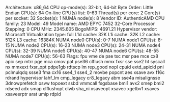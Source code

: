 Architecture:        x86_64
CPU op-mode(s):      32-bit, 64-bit
Byte Order:          Little Endian
CPU(s):              64
On-line CPU(s) list: 0-63
Thread(s) per core:  2
Core(s) per socket:  32
Socket(s):           1
NUMA node(s):        8
Vendor ID:           AuthenticAMD
CPU family:          23
Model:               49
Model name:          AMD EPYC 7452 32-Core Processor
Stepping:            0
CPU MHz:             2345.605
BogoMIPS:            4691.21
Hypervisor vendor:   Microsoft
Virtualization type: full
L1d cache:           32K
L1i cache:           32K
L2 cache:            512K
L3 cache:            16384K
NUMA node0 CPU(s):   0-7
NUMA node1 CPU(s):   8-15
NUMA node2 CPU(s):   16-23
NUMA node3 CPU(s):   24-31
NUMA node4 CPU(s):   32-39
NUMA node5 CPU(s):   40-47
NUMA node6 CPU(s):   48-55
NUMA node7 CPU(s):   56-63
Flags:               fpu vme de pse tsc msr pae mce cx8 apic sep mtrr pge mca cmov pat pse36 clflush mmx fxsr sse sse2 ht syscall nx mmxext fxsr_opt pdpe1gb rdtscp lm rep_good nopl cpuid extd_apicid pni pclmulqdq ssse3 fma cx16 sse4_1 sse4_2 movbe popcnt aes xsave avx f16c rdrand hypervisor lahf_lm cmp_legacy cr8_legacy abm sse4a misalignsse 3dnowprefetch osvw topoext ssbd vmmcall fsgsbase bmi1 avx2 smep bmi2 rdseed adx smap clflushopt clwb sha_ni xsaveopt xsavec xgetbv1 xsaves xsaveerptr arat umip rdpid
